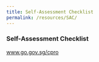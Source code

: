 ```yaml
---
title: Self-Assessment Checklist
permalink: /resources/SAC/
---
```


### Self-Assessment Checklist
www.go.gov.sg/cpro
